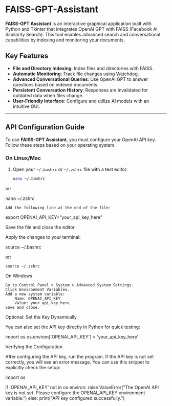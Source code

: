 # FAISS-GPT-Assistant

**FAISS-GPT Assistant** is an interactive graphical application built with Python and Tkinter that integrates OpenAI GPT with FAISS (Facebook AI Similarity Search). This tool enables advanced search and conversational capabilities by indexing and monitoring your documents.

## Key Features

- **File and Directory Indexing**: Index files and directories with FAISS.
- **Automatic Monitoring**: Track file changes using Watchdog.
- **Advanced Conversational Queries**: Use OpenAI GPT to answer questions based on indexed documents.
- **Persistent Conversation History**: Responses are invalidated for outdated data when files change.
- **User-Friendly Interface**: Configure and utilize AI models with an intuitive GUI.

---

## API Configuration Guide

To use **FAISS-GPT Assistant**, you must configure your OpenAI API key. Follow these steps based on your operating system.

### On Linux/Mac

1. Open your `~/.bashrc` or `~/.zshrc` file with a text editor:
   ```bash
   nano ~/.bashrc

or:

nano ~/.zshrc

    Add the following line at the end of the file:

export OPENAI_API_KEY="your_api_key_here"

Save the file and close the editor.

Apply the changes to your terminal:

source ~/.bashrc

or:

    source ~/.zshrc

On Windows

    Go to Control Panel > System > Advanced System Settings.
    Click Environment Variables.
    Add a new system variable:
        Name: OPENAI_API_KEY
        Value: your_api_key_here
    Save and close.

Optional: Set the Key Dynamically

You can also set the API key directly in Python for quick testing:

import os
os.environ['OPENAI_API_KEY'] = 'your_api_key_here'

Verifying the Configuration

After configuring the API key, run the program. If the API key is not set correctly, you will see an error message. You can use this snippet to explicitly check the setup:

import os

if 'OPENAI_API_KEY' not in os.environ:
    raise ValueError("The OpenAI API key is not set. Please configure the OPENAI_API_KEY environment variable.")
else:
    print("API key configured successfully.")
